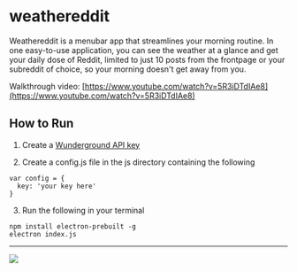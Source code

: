 # weathereddit
Weathereddit is a menubar app that streamlines your morning routine. In one easy-to-use application, you can see the weather at a glance and get your daily dose of Reddit, limited to just 10 posts from the frontpage or your subreddit of choice, so your morning doesn't get away from you.

Walkthrough video: [https://www.youtube.com/watch?v=5R3iDTdIAe8](https://www.youtube.com/watch?v=5R3iDTdIAe8)

## How to Run

1) Create a [Wunderground API key](https://www.wunderground.com/weather/api/)

2) Create a config.js file in the js directory containing the following

```
var config = {
  key: 'your key here'
}
``` 

3) Run the following in your terminal
```
npm install electron-prebuilt -g
electron index.js
```

---

![](https://cloud.githubusercontent.com/assets/13595230/13693037/9915786e-e6fb-11e5-839e-8dcb28d8bac7.png)
